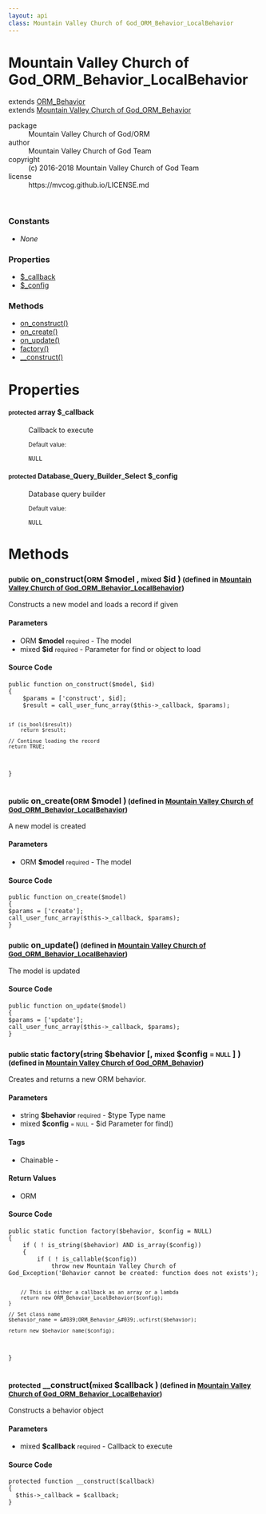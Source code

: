 ```yaml
---
layout: api
class: Mountain Valley Church of God_ORM_Behavior_LocalBehavior
---
```

<h1>Mountain Valley Church of God_ORM_Behavior_LocalBehavior</h1>
extends <a href='/documentation/api/ORM_Behavior'>ORM_Behavior</a>
<br />
extends <a href='/documentation/api/Mountain Valley Church of God_ORM_Behavior'>Mountain Valley Church of God_ORM_Behavior</a>
<br />
<p>
<i>
</i>
</p>
<dl class='tags'>
<dt>package</dt>
<dd>Mountain Valley Church of God/ORM</dd>
<dt>author</dt>
<dd>Mountain Valley Church of God Team</dd>
<dt>copyright</dt>
<dd>(c) 2016-2018 Mountain Valley Church of God Team</dd>
<dt>license</dt>
<dd>https://mvcog.github.io/LICENSE.md</dd>
</dl>
<br />
<div class='toc row d-none d-sm-flex d-md-flex d-lg-flex d-xl-flex'>
<div class='constants col-4'>
<h3>Constants</h3>
<ul>
<li>
<em>None</em>
</li>
</ul>
</div>
<div class='properties col-4'>
<h3>Properties</h3>
<ul>
<li>
<a href="#property-_callback">$_callback</a>
</li>
<li>
<a href="#property-_config">$_config</a>
</li>
</ul>
</div>
<div class='methods col-4'>
<h3>Methods</h3>
<ul>
<li>
<a href="#on_construct">on_construct()</a>
</li>
<li>
<a href="#on_create">on_create()</a>
</li>
<li>
<a href="#on_update">on_update()</a>
</li>
<li>
<a href="#factory">factory()</a>
</li>
<li>
<a href="#__construct">__construct()</a>
</li>

</ul>
</div>
</div>
<h1 id='properties'>Properties</h1>
<div class='properties'>
<dl>
<dt>
<h4 id='property-_callback'><small>protected</small>  <span class='blue'>array</span> $_callback</h4>
</dt>
<dd>
 <p>Callback to execute</p>
</dd>
<dd>
 </dd>
<dd>
<small>Default value:</small>
<br />
 <pre class="debug"><small>NULL</small></pre></dd>
<dt>
<h4 id='property-_config'><small>protected</small>  <span class='blue'>Database_Query_Builder_Select</span> $_config</h4>
</dt>
<dd>
 <p>Database query builder</p>
</dd>
<dd>
 </dd>
<dd>
<small>Default value:</small>
<br />
 <pre class="debug"><small>NULL</small></pre></dd>
</dl>
</div>
<h1 id='methods'>Methods</h1>
<div class='methods'>

<div class='method'>
<h3 id="on_construct"><small>public</small>  on_construct(<small>ORM</small> <span class="param" title="The model">$model</span> , <small>mixed</small> <span class="param" title="Parameter for find or object to load">$id</span> )<small> (defined in <a href='/documentation/api/Mountain Valley Church of God_ORM_Behavior_LocalBehavior'>Mountain Valley Church of God_ORM_Behavior_LocalBehavior</a>)</small></h3>
<div class='description'><p>Constructs a new model and loads a record if given</p>
</div>
<h4>Parameters</h4>
<ul>
<li>
 <span class="blue">ORM </span><strong> $model</strong> <small>required</small> - The model</li>
<li>
 <span class="blue">mixed </span><strong> $id</strong> <small>required</small> - Parameter for find or object to load</li>
</ul>
<div class="method-source">
<h4>Source Code</h4>
<pre>
<code class="language-php">public function on_construct($model, $id)
{
	$params = [&#039;construct&#039;, $id];
	$result = call_user_func_array($this-&gt;_callback, $params);
	
	if (is_bool($result))
		return $result;

	// Continue loading the record
	return TRUE;
}</code>
</pre>
</div>
</div>

<div class='method'>
<h3 id="on_create"><small>public</small>  on_create(<small>ORM</small> <span class="param" title="The model">$model</span> )<small> (defined in <a href='/documentation/api/Mountain Valley Church of God_ORM_Behavior_LocalBehavior'>Mountain Valley Church of God_ORM_Behavior_LocalBehavior</a>)</small></h3>
<div class='description'><p>A new model is created</p>
</div>
<h4>Parameters</h4>
<ul>
<li>
 <span class="blue">ORM </span><strong> $model</strong> <small>required</small> - The model</li>
</ul>
<div class="method-source">
<h4>Source Code</h4>
<pre>
<code class="language-php">public function on_create($model)
{
$params = [&#039;create&#039;];
call_user_func_array($this-&gt;_callback, $params);
}</code>
</pre>
</div>
</div>

<div class='method'>
<h3 id="on_update"><small>public</small>  on_update()<small> (defined in <a href='/documentation/api/Mountain Valley Church of God_ORM_Behavior_LocalBehavior'>Mountain Valley Church of God_ORM_Behavior_LocalBehavior</a>)</small></h3>
<div class='description'><p>The model is updated</p>
</div>
<div class="method-source">
<h4>Source Code</h4>
<pre>
<code class="language-php">public function on_update($model)
{
$params = [&#039;update&#039;];
call_user_func_array($this-&gt;_callback, $params);
}</code>
</pre>
</div>
</div>

<div class='method'>
<h3 id="factory"><small>public static</small>  factory(<small>string</small> <span class="param" title="$type Type name">$behavior</span> [, <small>mixed</small> <span class="param" title="$id Parameter for find()">$config</span> <small>= <small>NULL</small></small> ] )<small> (defined in <a href='/documentation/api/Mountain Valley Church of God_ORM_Behavior'>Mountain Valley Church of God_ORM_Behavior</a>)</small></h3>
<div class='description'><p>Creates and returns a new ORM behavior.</p>
</div>
<h4>Parameters</h4>
<ul>
<li>
 <span class="blue">string </span><strong> $behavior</strong> <small>required</small> - $type   Type name</li>
<li>
 <span class="blue">mixed </span><strong> $config</strong> <small> = <small>NULL</small></small> - $id     Parameter for find()</li>
</ul>
<h4>Tags</h4>
<ul class='tags'>
<li>Chainable - </li>
</ul>
<h4>Return Values</h4>
<ul class='return'>
<li>
<span class='blue'>ORM</span>  
</li></ul>
<div class="method-source">
<h4>Source Code</h4>
<pre>
<code class="language-php">public static function factory($behavior, $config = NULL)
{
	if ( ! is_string($behavior) AND is_array($config))
	{
		if ( ! is_callable($config))
			throw new Mountain Valley Church of God_Exception(&#039;Behavior cannot be created: function does not exists&#039;);

		// This is either a callback as an array or a lambda
		return new ORM_Behavior_LocalBehavior($config);
	}

	// Set class name
	$behavior_name = &#039;ORM_Behavior_&#039;.ucfirst($behavior);

	return new $behavior_name($config);
}</code>
</pre>
</div>
</div>

<div class='method'>
<h3 id="__construct"><small>protected</small>  __construct(<small>mixed</small> <span class="param" title="Callback to execute">$callback</span> )<small> (defined in <a href='/documentation/api/Mountain Valley Church of God_ORM_Behavior_LocalBehavior'>Mountain Valley Church of God_ORM_Behavior_LocalBehavior</a>)</small></h3>
<div class='description'><p>Constructs a behavior object</p>
</div>
<h4>Parameters</h4>
<ul>
<li>
 <span class="blue">mixed </span><strong> $callback</strong> <small>required</small> - Callback to execute</li>
</ul>
<div class="method-source">
<h4>Source Code</h4>
<pre>
<code class="language-php">protected function __construct($callback)
{
  $this-&gt;_callback = $callback;
}</code>
</pre>
</div>
</div>
</div>
